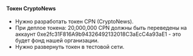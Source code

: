 #### Токен CryptoNews 
- Нужно разработать токен CPN (CryptoNews). 
- При деплое токена: 20,000,000 CPN должны быть переведены на аккаунт 0xe2fc31F816A9b94326492132018C3aEcC4a93aE1 - это будет фонд нашей организации.
- Нужно развернуть токен в тестовой сети.